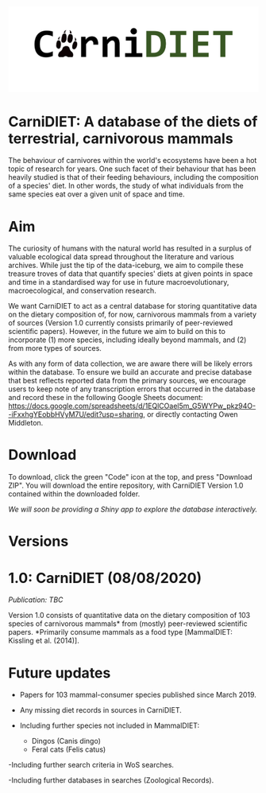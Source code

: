 ![GitHub Logo](/images/logo.png)

# CarniDIET: A database of the diets of terrestrial, carnivorous mammals
The behaviour of carnivores within the world's ecosystems have been a hot topic of research for years. One such facet of their behaviour that has been heavily studied is that of their feeding behaviours, including the composition of a species' diet. In other words, the study of what individuals from the same species eat over a given unit of space and time.


# Aim
The curiosity of humans with the natural world has resulted in a surplus of valuable ecological data spread throughout the literature and various archives. While just the tip of the data-iceburg, we aim to compile these treasure troves of data that quantify species' diets at given points in space and time in a standardised way for use in future macroevolutionary, macroecological, and conservation research.

We want CarniDIET to act as a central database for storing quantitative data on the dietary composition of, for now, carnivorous mammals from a variety of sources (Version 1.0 currently consists primarily of peer-reviewed scientific papers). However, in the future we aim to build on this to incorporate (1) more species, including ideally beyond mammals, and (2) from more types of sources.

As with any form of data collection, we are aware there will be likely errors within  the database. To ensure we build an accurate and precise database that best reflects reported data from the primary sources, we encourage users to keep note of any transcription errors that occurred in the database and record these in the following Google Sheets document: https://docs.google.com/spreadsheets/d/1EQlCOael5m_G5WYPw_pkz94O--iFxxhgYEobbHVyM7U/edit?usp=sharing, or directly contacting Owen Middleton. 

# Download
To download, click the green "Code" icon at the top, and press "Download ZIP". You will download the entire repository, with CarniDIET Version 1.0 contained within the downloaded folder.

*We will soon be providing a Shiny app to explore the database interactively.*


# Versions
# 1.0: CarniDIET (08/08/2020)
*Publication: TBC*

Version 1.0 consists of quantitative data on the dietary composition of 103 species of carnivorous mammals* from (mostly) peer-reviewed scientific papers.
*Primarily consume mammals as a food type [MammalDIET: Kissling et al. (2014)].

# Future updates
- Papers for 103 mammal-consumer species published since March 2019.

- Any missing diet records in sources in CarniDIET.

- Including further species not included in MammalDIET:
    - Dingos (Canis dingo)
    - Feral cats (Felis catus)
  
-Including further search criteria in WoS searches.
 
-Including further databases in searches (Zoological Records).
